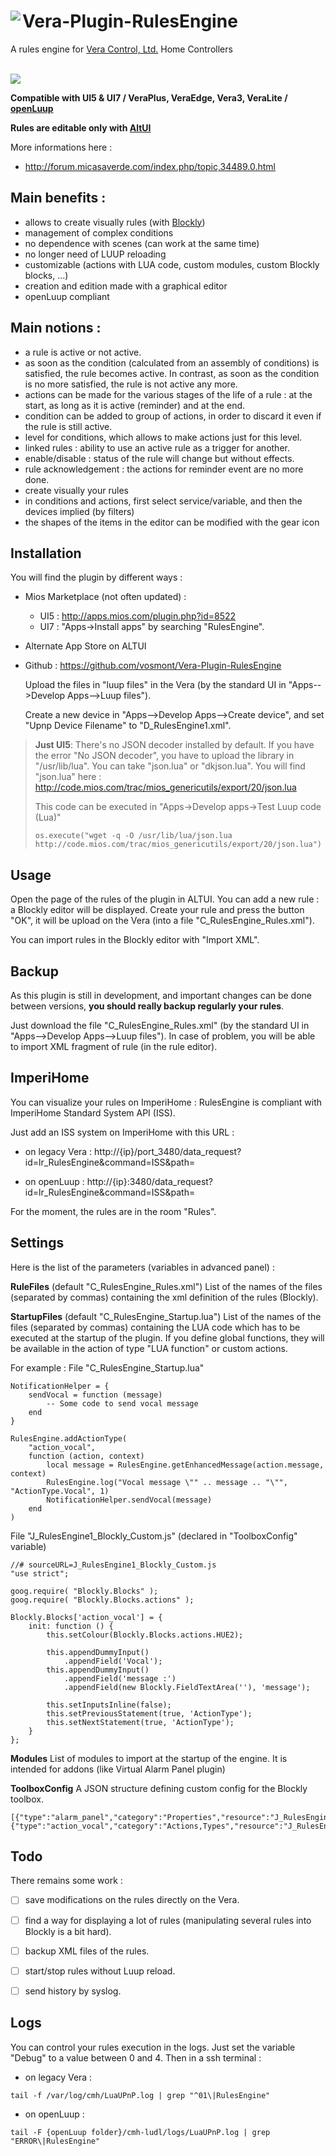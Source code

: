 # <img align="left" src="media/rulesengine_logo.png"> Vera-Plugin-RulesEngine

A rules engine for [Vera Control, Ltd.](http://getvera.com/) Home Controllers

<br/>

<img src="media/rulesengine_example.png">

**Compatible with UI5 & UI7 / VeraPlus, VeraEdge, Vera3, VeraLite / [openLuup](https://github.com/akbooer/openLuup)**

**Rules are editable only with [AltUI](https://github.com/amg0/ALTUI)**

More informations here :
- http://forum.micasaverde.com/index.php/topic,34489.0.html


## Main benefits :
- allows to create visually rules (with [Blockly](https://github.com/google/blockly))
- management of complex conditions
- no dependence with scenes (can work at the same time)
- no longer need of LUUP reloading
- customizable (actions with LUA code, custom modules, custom Blockly blocks, ...)
- creation and edition made with a graphical editor
- openLuup compliant


## Main notions :
- a rule is active or not active.
- as soon as the condition (calculated from an assembly of conditions) is satisfied, the rule becomes active.
  In contrast, as soon as the condition is no more satisfied, the rule is not active any more.
- actions can be made for the various stages of the life of a rule : at the start, as long as it is active (reminder) and at the end.
- condition can be added to group of actions, in order to discard it even if the rule is still active.
- level for conditions, which allows to make actions just for this level.
- linked rules : ability to use an active rule as a trigger for another.
- enable/disable : status of the rule will change but without effects.
- rule acknowledgement : the actions for reminder event are no more done.
- create visually your rules
- in conditions and actions, first select service/variable, and then the devices implied (by filters)
- the shapes of the items in the editor can be modified with the gear icon


## Installation

You will find the plugin by different ways :

- Mios Marketplace (not often updated) :
  - UI5 : http://apps.mios.com/plugin.php?id=8522
  - UI7 : "Apps->Install apps" by searching "RulesEngine".

- Alternate App Store on ALTUI

- Github : https://github.com/vosmont/Vera-Plugin-RulesEngine
  
  Upload the files in "luup files" in the Vera (by the standard UI in "Apps-->Develop Apps-->Luup files").
  
  Create a new device in "Apps-->Develop Apps-->Create device", and set "Upnp Device Filename" to "D_RulesEngine1.xml".

> **Just UI5**: There's no JSON decoder installed by default.
> If you have the error "No JSON decoder", you have to upload the library in "/usr/lib/lua". You can take "json.lua" or "dkjson.lua".
> You will find "json.lua" here : http://code.mios.com/trac/mios_genericutils/export/20/json.lua
>
> This code can be executed in "Apps->Develop apps->Test Luup code (Lua)"
> ```
> os.execute("wget -q -O /usr/lib/lua/json.lua http://code.mios.com/trac/mios_genericutils/export/20/json.lua")
> ```


## Usage

Open the page of the rules of the plugin in ALTUI. You can add a new rule : a Blockly editor will be displayed.
Create your rule and press the button "OK", it will be upload on the Vera (into a file "C_RulesEngine_Rules.xml").

You can import rules in the Blockly editor with "Import XML".


## Backup

As this plugin is still in development, and important changes can be done between versions, **you should really backup regularly your rules**.

Just download the file "C_RulesEngine_Rules.xml" (by the standard UI in "Apps-->Develop Apps-->Luup files").
In case of problem, you will be able to import XML fragment of rule (in the rule editor).


## ImperiHome

You can visualize your rules on ImperiHome : RulesEngine is compliant with ImperiHome Standard System API (ISS).

Just add an ISS system on ImperiHome with this URL :
- on legacy Vera :
http://{ip}/port_3480/data_request?id=lr_RulesEngine&command=ISS&path=

- on openLuup :
http://{ip}:3480/data_request?id=lr_RulesEngine&command=ISS&path=

For the moment, the rules are in the room "Rules".


## Settings

Here is the list of the parameters (variables in advanced panel) :

**RuleFiles** (default "C_RulesEngine_Rules.xml")
List of the names of the files (separated by commas) containing the xml definition of the rules (Blockly).

**StartupFiles** (default "C_RulesEngine_Startup.lua")
List of the names of the files (separated by commas) containing the LUA code which has to be executed at the startup of the plugin.
If you define global functions, they will be available in the action of type "LUA function" or custom actions.

For example :
File "C_RulesEngine_Startup.lua"

```
NotificationHelper = {
	sendVocal = function (message)
		-- Some code to send vocal message
	end
}

RulesEngine.addActionType(
	"action_vocal",
	function (action, context)
		local message = RulesEngine.getEnhancedMessage(action.message, context)
		RulesEngine.log("Vocal message \"" .. message .. "\"", "ActionType.Vocal", 1)
		NotificationHelper.sendVocal(message)
	end
)
```

File "J_RulesEngine1_Blockly_Custom.js" (declared in "ToolboxConfig" variable)
```
//# sourceURL=J_RulesEngine1_Blockly_Custom.js
"use strict";

goog.require( "Blockly.Blocks" );
goog.require( "Blockly.Blocks.actions" );

Blockly.Blocks['action_vocal'] = {
	init: function () {
		this.setColour(Blockly.Blocks.actions.HUE2);

		this.appendDummyInput()
			.appendField('Vocal');
		this.appendDummyInput()
			.appendField('message :')
			.appendField(new Blockly.FieldTextArea(''), 'message');

		this.setInputsInline(false);
		this.setPreviousStatement(true, 'ActionType');
		this.setNextStatement(true, 'ActionType');
	}
};
```

**Modules**
List of modules to import at the startup of the engine.
It is intended for addons (like Virtual Alarm Panel plugin)

**ToolboxConfig**
A JSON structure defining custom config for the Blockly toolbox.
```
[{"type":"alarm_panel","category":"Properties","resource":"J_RulesEngine1_Blockly_AlarmPanel.js"},{"type":"action_vocal","category":"Actions,Types","resource":"J_RulesEngine1_Blockly_Custom.js"}]
```


## Todo

There remains some work :
- [ ] save modifications on the rules directly on the Vera.
- [ ] find a way for displaying a lot of rules (manipulating several rules into Blockly is a bit hard).
- [ ] backup XML files of the rules.
- [ ] start/stop rules without Luup reload.
- [ ] send history by syslog.


## Logs

You can control your rules execution in the logs. Just set the variable "Debug" to a value between 0 and 4.
Then in a ssh terminal :

- on legacy Vera :
```
tail -f /var/log/cmh/LuaUPnP.log | grep "^01\|RulesEngine"
```

- on openLuup :
```
tail -F {openLuup folder}/cmh-ludl/logs/LuaUPnP.log | grep "ERROR\|RulesEngine"
```
